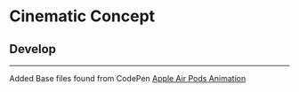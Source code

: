 # Cinematic Concept
## Develop
____
Added Base files found from CodePen [Apple Air Pods Animation](https://codepen.io/j-v-w/pen/ZEbGzyv)

